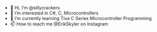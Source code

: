 - 👋 Hi, I’m @sillycrackers
- 👀 I’m interested in C#, C, Microcontrollers
- 🌱 I’m currently learning Tiva C Series Microcontroller Programming
- 📫 How to reach me @ErikSkyler on Instagram

<!---
sillycrackers/sillycrackers is a ✨ special ✨ repository because its `README.md` (this file) appears on your GitHub profile.
You can click the Preview link to take a look at your changes.
--->
